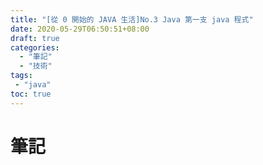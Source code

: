 ```yaml
---
title: "[從 0 開始的 JAVA 生活]No.3 Java 第一支 java 程式"
date: 2020-05-29T06:50:51+08:00
draft: true
categories:
  - "筆記"
  - "技術"
tags:
 - "java"
toc: true
---
```


# 筆記
<!--more-->
